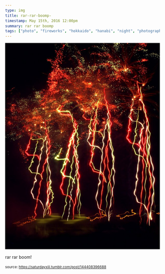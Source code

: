 ```yaml
---
type: img
title: rar-rar-boomp-
timestamp: May 15th, 2016 12:00pm
summary: rar rar boomp 
tags: ["photo", "fireworks", "hokkaido", "hanabi", "night", "photography"]
---
```

<img src="../media/144408396688.jpg"/>
                                                                                          <div class="caption"><p>rar rar boom!</p> </div>
                                    
                
                
                
                
                                
<small>source: https://saturdayxiii.tumblr.com/post/144408396688</small>